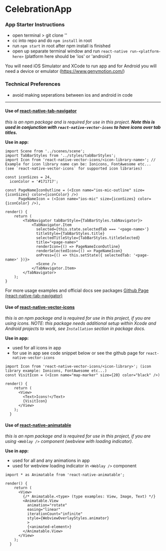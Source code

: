 # CelebrationApp

### App Starter Instructions
- open terminal > git clone '<repo-ssh-link>'
- cc into repo and do `npm install` in root
- run `npm start` in root after npm install is finished
- open up separate terminal window and run `react-native run-<platform-here>` (platform here should be 'ios' or 'android')

You will need iOS Simulator and XCode to run app and for Android you will need a device or emulator (https://www.genymotion.com/)

### Technical Preferences
- avoid making seperations between ios and android in code

---

#### Use of <a href="https://github.com/exponentjs/react-native-tab-navigator">react-native-tab-navigator</a>
*this is an npm package and is required for use in this project. <b>Note this is used in conjunction with `react-native-vector-icons` to have icons over tab titles.</b>*

**Use in app:**
```
import Scene from '../scenes/scene';
import TabBarStyles from '../styles/tabBarStyles';
import Icon from 'react-native-vector-icons/<icon-library-name>'; // Example for icon library name can be: Ionicons, FontAwesome etc... (see `react-native-vector-icons` for supported icon libraries)

const iconSizes = 24,
  iconColor = '#171717';

const PageNameIconOutline = (<Icon name="ios-mic-outline" size={iconSizes} color={iconColor} />)
      PageNameIcon = (<Icon name="ios-mic" size={iconSizes} color={iconColor} />),

render() {
    return (
        <TabNavigator tabBarStyle={TabBarStyles.tabNavigator}>
            <TabNavigator.Item
              selected={this.state.selectedTab === '<page-name>'}
              titleStyle={TabBarStyles.title}
              selectedTitleStyle={TabBarStyles.titleSelected}
              title="<page-name>"
              renderIcon={() => PageNameIconOutline}
              renderSelectedIcon={() => PageNameIcon}
              onPress={() => this.setState({ selectedTab: '<page-name>' })}>
              <Scene />
            </TabNavigator.Item>
        </TabNavigator>
    );
}
```

For more usage examples and official docs see packages <a href="https://github.com/exponentjs/react-native-tab-navigator">Github Page (react-native-tab-navigator)</a>


#### Use of <a href="https://github.com/oblador/react-native-vector-icons">react-native-vector-icons</a>
*this is an npm package and is required for use in this project, if you are using icons. NOTE: this package needs additional setup within Xcode and Android projects to work, see `Installation` section in package docs.*

**Use in app:**
- used for all icons in app
- for use in app see code snippet below or see the github page for `react-native-vector-icons`

```
import Icon from 'react-native-vector-icons/<icon-library>'; (icon library example: Ionicons, FontAwesome etc...)
const VisitIcon = (<Icon name="map-marker" size={20} color="black" />)

render() {
    return (
      <View>
        <Text>Icons!</Text>
        {VisitIcon}
      </View>  
    );
  }
```

#### Use of <a href="https://github.com/oblador/react-native-animatable">react-native-animatable</a>
*this is an npm package and is required for use in this project, if you are using `<Weblay />` component (webview with loading indicator).*

**Use in app:**
- used for all and any animations in app
- used for webview loading indicator in `<Weblay />` component

```
import * as Animatable from 'react-native-animatable';

render() {
    return (
      <View>
        {/* Animatable.<type> (type examples: View, Image, Text) */}
        <Animatable.View
          animation="rotate"
          easing="linear"
          iterationCount="infinite"
          style={WebviewOverlayStyles.animator}
          >
          {<animated-element>}
        </Animatable.View>
      </View>  
    );
  }
```
